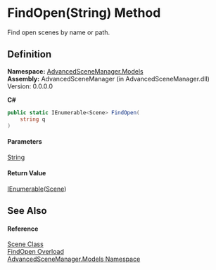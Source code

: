 # FindOpen(String) Method

Find open scenes by name or path.

## Definition

**Namespace:** [AdvancedSceneManager.Models](N_AdvancedSceneManager_Models.md)\
**Assembly:** AdvancedSceneManager (in AdvancedSceneManager.dll) Version: 0.0.0.0

**C#**

```c#
public static IEnumerable<Scene> FindOpen(
	string q
)
```

#### Parameters

&#x20; [String](https://learn.microsoft.com/dotnet/api/system.string)&#x20;

#### Return Value

[IEnumerable](https://learn.microsoft.com/dotnet/api/system.collections.generic.ienumerable-1)([Scene](T_AdvancedSceneManager_Models_Scene.md))

## See Also

#### Reference

[Scene Class](T_AdvancedSceneManager_Models_Scene.md)\
[FindOpen Overload](Overload_AdvancedSceneManager_Models_Scene_FindOpen.md)\
[AdvancedSceneManager.Models Namespace](N_AdvancedSceneManager_Models.md)
